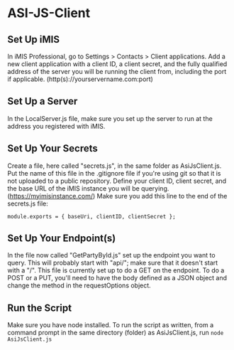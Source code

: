 # ASI-JS-Client

## Set Up iMIS 
In iMIS Professional, go to Settings > Contacts > Client applications. Add a new client application with a client ID, a client secret, and the fully qualified address of the server you will be running the client from, including the port if applicable. (http(s)://yourservername.com:port)

## Set Up a Server 
In the LocalServer.js file, make sure you set up the server to run at the address you registered with iMIS.

## Set Up Your Secrets
Create a file, here called "secrets.js", in the same folder as AsiJsClient.js. Put the name of this file in the .gitignore file if you're using git so that it is not uploaded to a public repository. Define your client ID, client secret, and the base URL of the iMIS instance you will be querying. (https://myimisinstance.com/) Make sure you add this line to the end of the secrets.js file: 

`module.exports = { baseUri, clientID, clientSecret };`

## Set Up Your Endpoint(s)
In the file now called "GetPartyById.js" set up the endpoint you want to query. This will probably start with "api/"; make sure that it doesn't start with a "/". This file is currently set up to do a GET on the endpoint. To do a POST or a PUT, you'll need to have the body defined as a JSON object and change the method in the requestOptions object.

## Run the Script
Make sure you have node installed. To run the script as written, from a command prompt in the same directory (folder) as AsiJsClient.js, run
`node AsiJsClient.js`

